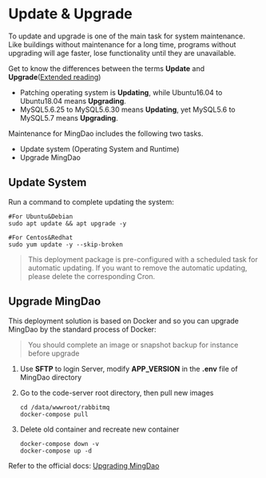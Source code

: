 # Update & Upgrade

To update and upgrade is one of the main task for system maintenance. Like buildings without maintenance for a long time, programs without upgrading will age faster, lose functionality until they are unavailable.

Get to know the differences between the terms **Update** and **Upgrade**([Extended reading](https://support.websoft9.com/docs/faq/tech-upgrade.html#update-vs-upgrade))
- Patching operating system is **Updating**, while Ubuntu16.04 to Ubuntu18.04 means **Upgrading**.
- MySQL5.6.25 to MySQL5.6.30 means **Updating**, yet MySQL5.6 to MySQL5.7 means **Upgrading**.

Maintenance for MingDao includes the following two tasks.

- Update system (Operating System and Runtime) 
- Upgrade MingDao

## Update System 

Run a command to complete updating the system:

``` shell
#For Ubuntu&Debian
sudo apt update && apt upgrade -y

#For Centos&Redhat
sudo yum update -y --skip-broken
```
> This deployment package is pre-configured with a scheduled task for automatic updating. If you want to remove the automatic updating, please delete the corresponding Cron.

## Upgrade MingDao

This deployment solution is based on Docker and so you can upgrade MingDao by the standard process of Docker:  

> You should complete an image or snapshot backup for instance before upgrade

1. Use **SFTP** to login Server, modify **APP_VERSION** in the **.env** file of MingDao directory

2. Go to the code-server root directory, then pull new images
   ```
   cd /data/wwwroot/rabbitmq
   docker-compose pull
   ```
3. Delete old container and recreate new container
   ```
   docker-compose down -v
   docker-compose up -d
   ```

Refer to the official docs: [Upgrading MingDao](https://www.rabbitmq.com/upgrade.html)
